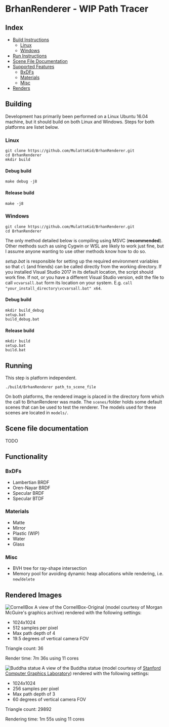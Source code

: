 # BrhanRenderer - WIP Path Tracer

## Index
- [Build Instructions](#building)
  - [Linux](#linux)
  - [Windows](#windows)
- [Run Instructions](#running)
- [Scene File Documentation](#scene-file-documentation)
- [Supported Features](#functionality)
  - [BxDFs](#bxdfs)
  - [Materials](#materials)
  - [Misc](#misc)
- [Renders](#rendered-images)

## Building
Development has primarily been performed on a Linux Ubuntu 16.04 machine, but it should build on both Linux and Windows. Steps for both platforms are listet below.
### Linux
```
git clone https://github.com/MulattoKid/BrhanRenderer.git
cd BrhanRenderer
mkdir build
```
#### Debug build
```
make debug -j8
```
#### Release build
```
make -j8
```

### Windows
```
git clone https://github.com/MulattoKid/BrhanRenderer.git
cd BrhanRenderer
```
The only method detailed below is compiling using MSVC (**recommended**). Other methods such as using Cygwin or WSL are likely to work just fine, but I assume anyone wanting to use other methods know how to do so.

*setup.bat* is responsible for setting up the required environment variables so that ```cl``` (and friends) can be called directly from the working directory. If you installed Visual Studio 2017 in its default location, the script should work fine. If not, or you have a different Visual Studio version, edit the file to call ```vcvarsall.bat``` form its location on your system. E.g. ```call "your_install_directory\vcvarsall.bat" x64```.
#### Debug build
```
mkdir build_debug
setup.bat
build_debug.bat
```
#### Release build
```
mkdir build
setup.bat
build.bat
```

## Running
This step is platform independent.
```
./build/BrhanRenderer path_to_scene_file
```
On both platforms, the rendered image is placed in the directory form which the call to BrhanRenderer was made. The ```scenes/```folder holds some default scenes that can be used to test the renderer. The models used for these scenes are located in ```models/```.

## Scene file documentation
TODO

## Functionality
### BxDFs
- Lambertian BRDF
- Oren-Nayar BRDF
- Specular BRDF
- Specular BTDF
### Materials
- Matte
- Mirror
- Plastic (WIP)
- Water
- Glass
### Misc
- BVH tree for ray-shape intersection
- Memory pool for avoiding dynamic heap allocations while rendering, i.e. ```new```/```delete```

## Rendered Images
![CornellBox](https://i.imgur.com/DGFBV83.png)
A view of the CornellBox-Original (model courtesy of Morgan McGuire's graphics archive) rendered with the following settings:
- 1024x1024
- 512 samples per pixel
- Max path depth of 4
- 19.5 degrees of vertical camera FOV

Triangle count: 36

Render time: 7m 36s using 11 cores

![Buddha statue](https://i.imgur.com/hQ3fVck.png)
A view of the Buddha statue (model courtesy of [Stanford Computer Graphics Laboratory](http://graphics.stanford.edu/data/3Dscanrep/)) rendered with the following settings:
- 1024x1024
- 256 samples per pixel
- Max path depth of 3
- 60 degrees of vertical camera FOV

Triangle count: 29892

Rendering time: 1m 55s using 11 cores
